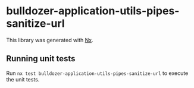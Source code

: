 # bulldozer-application-utils-pipes-sanitize-url

This library was generated with [Nx](https://nx.dev).

## Running unit tests

Run `nx test bulldozer-application-utils-pipes-sanitize-url` to execute the unit tests.
